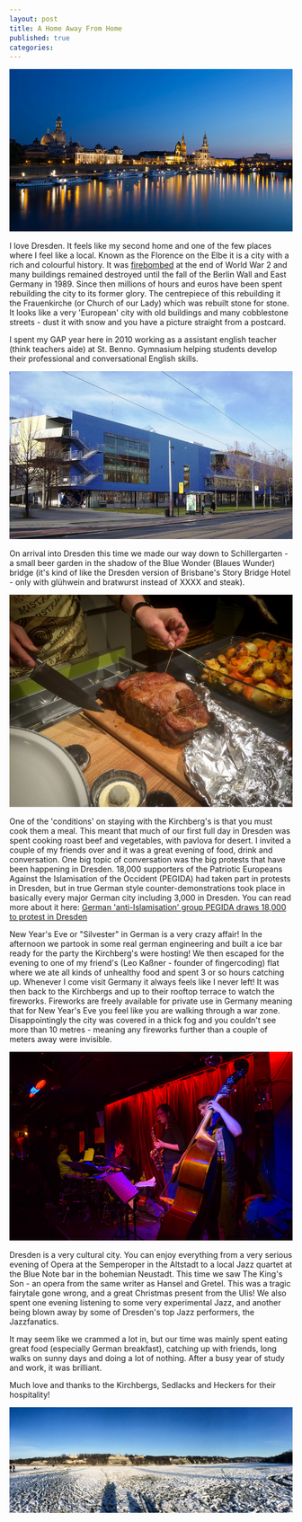 ```yaml
---
layout: post
title: A Home Away From Home
published: true
categories:
---
```


![Dresden](/images/mattandgenvsworld/dresden_cover.jpg)

I love Dresden. It feels like my second home and one of the few places where I feel like a local. Known as the Florence on the Elbe it is a city with a rich and colourful history. It was [firebombed](http://en.wikipedia.org/wiki/Bombing_of_Dresden_in_World_War_II) at the end of World War 2 and many buildings remained destroyed until the fall of the Berlin Wall and East Germany in 1989. Since then millions of hours and euros have been spent rebuilding the city to its former glory. The centrepiece of this rebuilding it the Frauenkirche (or Church of our Lady) which was rebuilt stone for stone. It looks like a very 'European' city with old buildings and many cobblestone streets - dust it with snow and you have a picture straight from a postcard.

I spent my GAP year here in 2010 working as a assistant english teacher (think teachers aide) at St. Benno. Gymnasium helping students develop their professional and conversational English skills. 

![Benno](/images/mattandgenvsworld/benno.jpg)

On arrival into Dresden this time we made our way down to Schillergarten - a small beer garden in the shadow of the Blue Wonder (Blaues Wunder) bridge (it's kind of like the Dresden version of Brisbane's Story Bridge Hotel - only with glühwein and bratwurst instead of XXXX and steak).  

![Roast Dinner](/images/mattandgenvsworld/IMG_1917.jpg)

One of the 'conditions' on staying with the Kirchberg's is that you must cook them a meal. This meant that much of our first full day in Dresden was spent cooking roast beef and vegetables, with pavlova for desert. I invited a couple of my friends over and it was a great evening of food, drink and conversation. One big topic of conversation was the big protests that have been happening in Dresden. 18,000 supporters of the Patriotic Europeans Against the Islamisation of the Occident (PEGIDA) had taken part in protests in Dresden, but in true German style counter-demonstrations took place in basically every major German city including 3,000 in Dresden. You can read more about it here: [German 'anti-Islamisation' group PEGIDA draws 18,000 to protest in Dresden](http://www.abc.net.au/news/2015-01-06/anti-immigration-rally-draws-18000-to-protest-in-germany/6001852) 

New Year's Eve or "Silvester" in German is a very crazy affair! In the afternoon we partook in some real german engineering and built a ice bar ready for the party the Kirchberg's were hosting! We then escaped for the evening to one of my friend's (Leo Kaßner - founder of fingercoding) flat where we ate all kinds of unhealthy food and spent 3 or so hours catching up. Whenever I come visit Germany it always feels like I never left! It was then back to the Kirchbergs and up to their rooftop terrace to watch the fireworks. Fireworks are freely available for private use in Germany meaning that for New Year's Eve you feel like you are walking through a war zone. Disappointingly the city was covered in a thick fog and you couldn't see more than 10 metres - meaning any fireworks further than a couple of meters away were invisible.

![Jazz](/images/mattandgenvsworld/IMG_4021.jpg)

Dresden is a very cultural city. You can enjoy everything from a very serious evening of Opera at the Semperoper in the Altstadt to a local Jazz quartet at the Blue Note bar in the bohemian Neustadt. This time we saw The King's Son - an opera from the same writer as Hansel and Gretel. This was a tragic fairytale gone wrong, and a great Christmas present from the Ulis! We also spent one evening listening to some very experimental Jazz, and another being blown away by some of Dresden's top Jazz performers, the Jazzfanatics. 

It may seem like we crammed a lot in, but our time was mainly spent eating great food (especially German breakfast), catching up with friends, long walks on sunny days and doing a lot of nothing. After a busy year of study and work, it was brilliant. 

Much love and thanks to the Kirchbergs, Sedlacks and Heckers for their hospitality!

![Landscape](/images/mattandgenvsworld/IMG_1934.jpg)